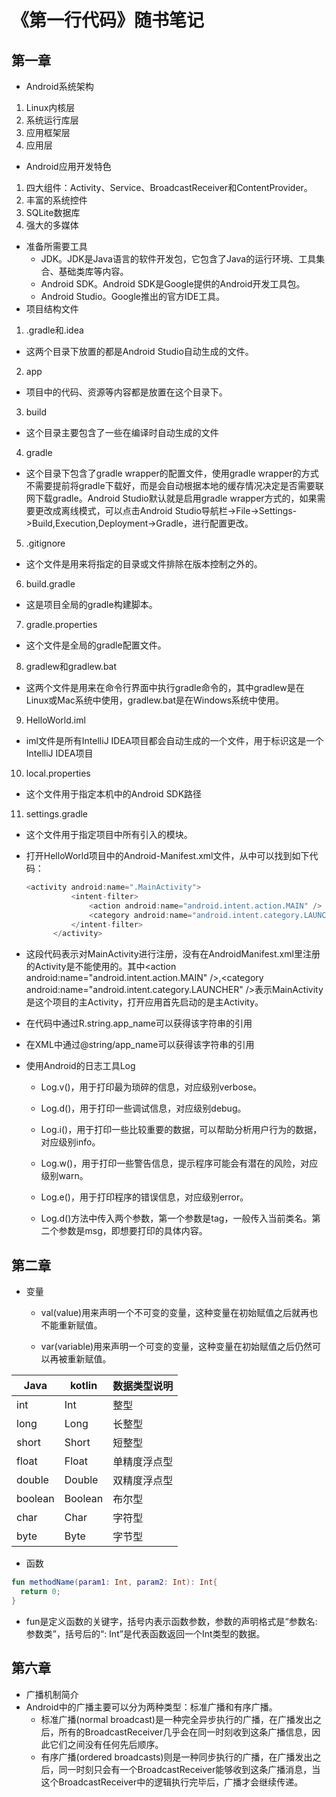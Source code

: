 
# 《第一行代码》随书笔记

## 第一章

- Android系统架构

1. Linux内核层
2. 系统运行库层
3. 应用框架层
4. 应用层

- Android应用开发特色

1. 四大组件：Activity、Service、BroadcastReceiver和ContentProvider。
2. 丰富的系统控件
3. SQLite数据库
4. 强大的多媒体

- 准备所需要工具
  - JDK。JDK是Java语言的软件开发包，它包含了Java的运行环境、工具集合、基础类库等内容。
  - Android SDK。Android SDK是Google提供的Android开发工具包。
  - Android Studio。Google推出的官方IDE工具。
- 项目结构文件

1. .gradle和.idea

- 这两个目录下放置的都是Android Studio自动生成的文件。

2. app

  - 项目中的代码、资源等内容都是放置在这个目录下。

3. build

  - 这个目录主要包含了一些在编译时自动生成的文件

4. gradle

  - 这个目录下包含了gradle wrapper的配置文件，使用gradle wrapper的方式不需要提前将gradle下载好，而是会自动根据本地的缓存情况决定是否需要联网下载gradle。Android Studio默认就是启用gradle wrapper方式的，如果需要更改成离线模式，可以点击Android Studio导航栏->File->Settings->Build,Execution,Deployment->Gradle，进行配置更改。

5. .gitignore
  - 这个文件是用来将指定的目录或文件排除在版本控制之外的。

6. build.gradle
  - 这是项目全局的gradle构建脚本。

7. gradle.properties
  - 这个文件是全局的gradle配置文件。

8. gradlew和gradlew.bat
  - 这两个文件是用来在命令行界面中执行gradle命令的，其中gradlew是在Linux或Mac系统中使用，gradlew.bat是在Windows系统中使用。

9. HelloWorld.iml
  - iml文件是所有IntelliJ IDEA项目都会自动生成的一个文件，用于标识这是一个IntelliJ IDEA项目

10. local.properties

- 这个文件用于指定本机中的Android SDK路径

11. settings.gradle

- 这个文件用于指定项目中所有引入的模块。
  
- 打开HelloWorld项目中的Android-Manifest.xml文件，从中可以找到如下代码：
  
  ```kotlin
  <activity android:name=".MainActivity">
            <intent-filter>
                <action android:name="android.intent.action.MAIN" />
                <category android:name="android.intent.category.LAUNCHER" />
            </intent-filter>
        </activity>
  ```
  
- 这段代码表示对MainActivity进行注册，没有在AndroidManifest.xml里注册的Activity是不能使用的。其中\<action android:name="android.intent.action.MAIN" />,\<category android:name="android.intent.category.LAUNCHER" />表示MainActivity是这个项目的主Activity，打开应用首先启动的是主Activity。

- 在代码中通过R.string.app_name可以获得该字符串的引用

- 在XML中通过@string/app_name可以获得该字符串的引用

- 使用Android的日志工具Log

  - Log.v()，用于打印最为琐碎的信息，对应级别verbose。

  - Log.d()，用于打印一些调试信息，对应级别debug。

  - Log.i()，用于打印一些比较重要的数据，可以帮助分析用户行为的数据，对应级别info。

  - Log.w()，用于打印一些警告信息，提示程序可能会有潜在的风险，对应级别warn。

  - Log.e()，用于打印程序的错误信息，对应级别error。

  - Log.d()方法中传入两个参数，第一个参数是tag，一般传入当前类名。第二个参数是msg，即想要打印的具体内容。

## 第二章

- 变量

  - val(value)用来声明一个不可变的变量，这种变量在初始赋值之后就再也不能重新赋值。

  - var(variable)用来声明一个可变的变量，这种变量在初始赋值之后仍然可以再被重新赋值。

Java    |kotlin |数据类型说明
--      |--     |---      |
int     |Int    |整型
long    |Long   |长整型
short   |Short  |短整型
float   |Float  |单精度浮点型
double  |Double |双精度浮点型
boolean |Boolean|布尔型
char    |Char   |字符型
byte    |Byte   |字节型

- 函数

```kotlin
fun methodName(param1: Int, param2: Int): Int{
  return 0;
}
```

- fun是定义函数的关键字，括号内表示函数参数，参数的声明格式是“参数名: 参数类”，括号后的“: Int”是代表函数返回一个Int类型的数据。


## 第六章

- 广播机制简介
- Android中的广播主要可以分为两种类型：标准广播和有序广播。
  - 标准广播(normal broadcast)是一种完全异步执行的广播，在广播发出之后，所有的BroadcastReceiver几乎会在同一时刻收到这条广播信息，因此它们之间没有任何先后顺序。
  - 有序广播(ordered broadcasts)则是一种同步执行的广播，在广播发出之后，同一时刻只会有一个BroadcastReceiver能够收到这条广播消息，当这个BroadcastReceiver中的逻辑执行完毕后，广播才会继续传递。
